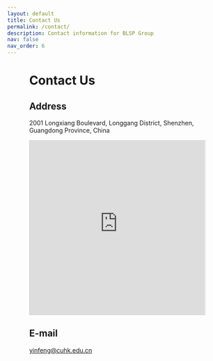```yaml
---
layout: default
title: Contact Us
permalink: /contact/
description: Contact information for BLSP Group
nav: false
nav_order: 6
---
```


<div style="margin-left:10%;margin-right:10%" markdown="1">

# Contact Us

## Address
2001 Longxiang Boulevard, Longgang District, Shenzhen, Guangdong Province, China

</div>

<div style="margin-left:10%;margin-right:10%">
<iframe src="https://ditu.amap.com/search?id=B0FFF4H4MQ&city=440307&geoobj=103.037713%7C30.086995%7C105.467583%7C31.258521&query_type=IDQ&query=%E9%A6%99%E6%B8%AF%E4%B8%AD%E6%96%87%E5%A4%A7%E5%AD%A6(%E6%B7%B1%E5%9C%B3)&zoom=10.23" width="100%" height="400" frameborder="0" style="border:1px solid #DDD" allowfullscreen></iframe>
</div>

<div style="margin-left:10%;margin-right:10%" markdown="1">

## E-mail
<i class="fa fa-envelope-o"></i> [yinfeng@cuhk.edu.cn](mailto:yinfeng@cuhk.edu.cn)

</div>

<!-- Content will be added here to match the original contact.html --> 